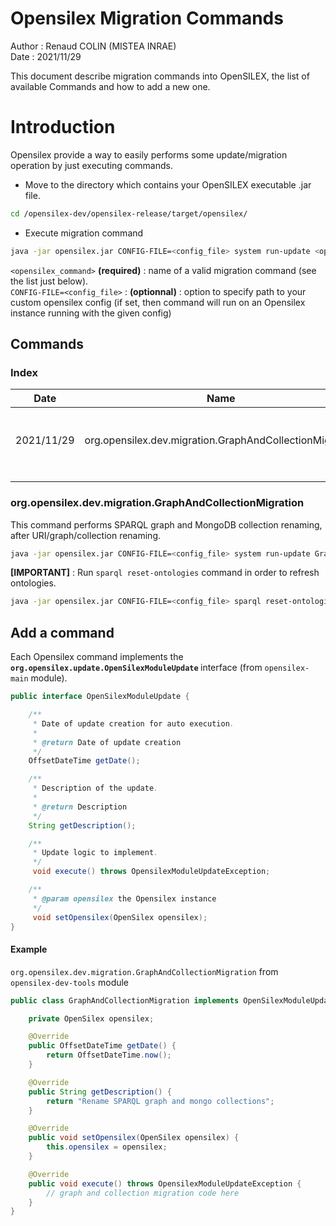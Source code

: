 Opensilex Migration Commands
============================

Author : Renaud COLIN (MISTEA INRAE) <br>
Date : 2021/11/29

This document describe migration commands into OpenSILEX, the list of available Commands and how to add a new one.


# Introduction

Opensilex provide a way to easily performs some update/migration operation by just executing commands.

- Move to the directory which contains your OpenSILEX executable .jar file.

```bash
cd /opensilex-dev/opensilex-release/target/opensilex/
```

- Execute migration command

```bash
java -jar opensilex.jar CONFIG-FILE=<config_file> system run-update <opensilex_command>
```

`<opensilex_command>` <b>(required)</b> : name of a valid migration command (see the list just below). <br>
`CONFIG-FILE=<config_file>` : <b>(optionnal)</b> : option to specify path to your custom opensilex config (if set, then command will run on an Opensilex instance running with the given config)


## Commands


### Index


| Date       | Name                                                     | Description                                  | Usage                                                                     |
|------------|---------------------------------------------------------|----------------------------------------------|---------------------------------------------------------------------------|
| 2021/11/29 | org.opensilex.dev.migration.GraphAndCollectionMigration | SPARQL graph and MongoDB collection renaming | system run-update org.opensilex.dev.migration.GraphAndCollectionMigration |
|            |                                                         |                                              |                                                                           |
|            |                                                         |                                              |                                                                           |

### org.opensilex.dev.migration.GraphAndCollectionMigration

This command performs SPARQL graph and MongoDB collection renaming, after URI/graph/collection renaming. <br>

```bash
java -jar opensilex.jar CONFIG-FILE=<config_file> system run-update GraphAndCollectionMigration
```	

<b>[IMPORTANT]</b> : Run `sparql reset-ontologies` command in order to refresh ontologies.

```bash
java -jar opensilex.jar CONFIG-FILE=<config_file> sparql reset-ontologies
```	

## Add a command

Each Opensilex command implements the 
<b>`org.opensilex.update.OpenSilexModuleUpdate`
</b> interface (from `opensilex-main` module).


```java
public interface OpenSilexModuleUpdate {

    /**
     * Date of update creation for auto execution.
     *
     * @return Date of update creation
     */
    OffsetDateTime getDate();

    /**
     * Description of the update.
     *
     * @return Description
     */
    String getDescription();

    /**
     * Update logic to implement.
     */
     void execute() throws OpensilexModuleUpdateException;

    /**
     * @param opensilex the Opensilex instance
     */
     void setOpensilex(OpenSilex opensilex);
}
```

#### Example
 
`org.opensilex.dev.migration.GraphAndCollectionMigration` from `opensilex-dev-tools` module


```java
public class GraphAndCollectionMigration implements OpenSilexModuleUpdate {

    private OpenSilex opensilex;

    @Override
    public OffsetDateTime getDate() {
        return OffsetDateTime.now();
    }

    @Override
    public String getDescription() {
        return "Rename SPARQL graph and mongo collections";
    }

    @Override
    public void setOpensilex(OpenSilex opensilex) {
        this.opensilex = opensilex;
    }

    @Override
    public void execute() throws OpensilexModuleUpdateException {
        // graph and collection migration code here
    }
}
```
